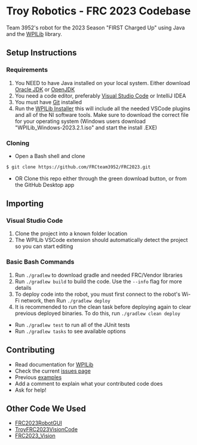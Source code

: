 # Troy Robotics - FRC 2023 Codebase

Team 3952's robot for the 2023 Season "FIRST Charged Up" using Java and the [WPILib](https://github.com/wpilibsuite/allwpilib) library.

## Setup Instructions
### Requirements
1. You NEED to have Java installed on your local system. Either download [Oracle JDK](https://www.oracle.com/java/technologies/downloads/#java11) or [OpenJDK](https://openjdk.org/projects/jdk/17/) 
2. You need a code editor, preferably [Visual Studio Code](https://code.visualstudio.com/) or IntelliJ IDEA
3. You must have [Git](https://git-scm.com/) installed
4. Run the [WPILib Installer](https://github.com/wpilibsuite/allwpilib/releases) this will include all the needed VSCode plugins and all of the NI software tools. Make sure to download the correct file for your operating system (Windows users download "WPILib_Windows-2023.2.1.iso" and start the install .EXE)

### Cloning
* Open a Bash shell and clone
```bash
$ git clone https://github.com/FRCteam3952/FRC2023.git
```
* OR Clone this repo either through the green download button, or from the GitHub Desktop app

## Importing
### Visual Studio Code 
1. Clone the project into a known folder location
2. The WPILib VSCode extension should automatically detect the project so you can start editing

### Basic Bash Commands
1. Run `./gradlew` to download gradle and needed FRC/Vendor libraries
2. Run `./gradlew build` to build the code.  Use the `--info` flag for more details
3. To deploy code into the robot, you must first connect to the robot's Wi-Fi network, then Run `./gradlew deploy` 
4. It is recommended to run the clean task before deploying again to clear previous deployed binaries. To do this, run `./gradlew clean deploy`
* Run `./gradlew test` to run all of the JUnit tests
* Run `./gradlew tasks` to see available options

## Contributing
* Read documentation for [WPILib](https://docs.wpilib.org/en/latest/)
* Check the current [issues page](https://github.com/FRCteam3952/FRC2023/issues)
* Previous [examples](https://github.com/troyfrc3952/Basic-Robot-Code)
* Add a comment to explain what your contributed code does
* Ask for help!

## Other Code We Used 
* [FRC2023RobotGUI](https://github.com/SeanSon2005/FRC2023RobotGUI)
* [TroyFRC2023VisionCode](https://github.com/bobandjoe/TroyFRC2023VisionCode)
* [FRC2023_Vision](https://github.com/FRCteam3952/FRC2023_Vision)
